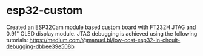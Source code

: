 # esp32-custom
Created an ESP32Cam module based custom board with FT232H JTAG and 0.91" OLED display module. JTAG debugging is achieved using the following tutorials: https://medium.com/@manuel.bl/low-cost-esp32-in-circuit-debugging-dbbee39e508b
